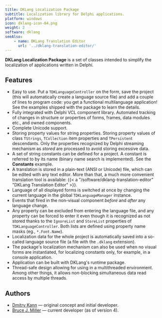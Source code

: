 ```yaml
---
title: DKLang Localization Package
subtitle: Localization library for Delphi applications.
platform: windows
icon: dklang-icon-64.png
weight: 2
software: dklang
seeAlso:
    - name: DKLang Translation Editor
      url: '../dklang-translation-editor/'
---
```


**DKLang Localization Package** is a set of classes intended to simplify the localization of applications written in Delphi.

## Features

* Easy to use. Put a `TDKLanguageController` on the form, save the project (this will automatically create a language source file) and add a couple of lines to program code: you get a functional multilanguage application! See the examples shipped with the package to learn the details.
* Fully integrated with Delphi VCL component library. Automated tracking of changes in structure or properties of forms, frames, data modules etc., and owned components.
* Complete Unicode support.
* Storing property values for string properties. Storing property values of class `TStrings`, `TCollection` item properties and `TPersistent` descendants. Only the properties recognized by Delphi streaming mechanism as *stored* are processed to avoid storing excessive data.
* A set of string constants can be defined for a project. A constant is referred to by its name (binary name search is implemented). See the <b>Constants</b> example.
* A translation is stored in a plain-text (ANSI or Unicode) file, which can be edited with any text editor. More than that, a much more convenient translation tool is available: {{< a "/software/dklang-translation-editor" "DKLang Translation Editor" >}}.
* Language of all displayed forms is switched at once by changing the current language in the global `TDKLanguageManager` instance.
* Events that fired in the non-visual component *before* and *after* any language change.
* Any property can be excluded from entering the language file, and any property can be forced to enter it even though it is recognized as not stored thanks to the `IgnoreList` and `StoreList` properties of `TDKLanguageController`. Both lists are defined using property name masks (eg., `*.Font.Name`).
* Localization data for the whole project is automatically saved into a so-called language source file (a file with the `.dklang` extension).
* The package's localization mechanism can also be used when no visual forms are instantiated, for localizing constants only, for example, in a console application.
* Application can be built with DKLang's runtime package.
* Thread-safe design allowing for using in a multithreaded environment. Among other things, it allows non-blocking simultaneous data read access by multiple threads.

## Authors

* [Dmitry Kann](https://yktoo.com/) — original concept and initial developer.
* [Bruce J. Miller](http://rules-of-thumb.com/) — current developer (as of version 4).
